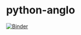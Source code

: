 # python-anglo
 
[![Binder](https://mybinder.org/badge_logo.svg)](https://mybinder.org/v2/gh/kevinalexandr19/python-anglo/main)
